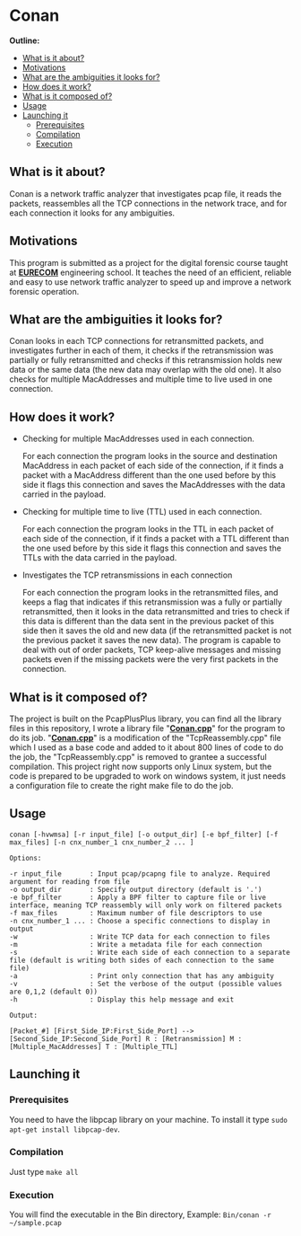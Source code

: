 # Conan
**Outline:**
* [What is it about?](#what-is-it-about)
* [Motivations](#motivations)
* [What are the ambiguities it looks for?](#what-are-the-ambiguities-it-looks-for)
* [How does it work?](#how-does-it-work)
* [What is it composed of?](#what-is-it-composed-of)
* [Usage](#usage)
* [Launching it](#launching-it)
    * [Prerequisites](#prerequisites)
    * [Compilation](#compilation)
    * [Execution](#execution)

## What is it about?
Conan is a network traffic analyzer that investigates pcap file, it reads the packets, reassembles all the TCP connections in the network trace, and for each connection it looks for any ambiguities.

## Motivations
This program is submitted as a project for the digital forensic course taught at [**EURECOM**](http://www.eurecom.fr/) engineering school. It teaches the need of an efficient, reliable and easy to use network traffic analyzer to speed up and improve a network forensic operation. 

## What are the ambiguities it looks for?
Conan looks in each TCP connections for retransmitted packets, and investigates further in each of them, it checks if the retransmission was partially or fully retransmitted and checks if this retransmission holds new data or the same data (the new data may overlap with the old one). It also checks for multiple MacAddresses and multiple time to live used in one connection. 

## How does it work?
* Checking for multiple MacAddresses used in each connection.
    
    For each connection the program looks in the source and destination MacAddress in each packet of each side of the connection, if it finds a packet with a MacAddress different than the one used before by this side it flags this connection and saves the MacAddresses with the data carried in the payload.
* Checking for multiple time to live (TTL) used in each connection.

    For each connection the program looks in the TTL in each packet of each side of the connection, if it finds a packet with a TTL different than the one used before by this side it flags this connection and saves the TTLs with the data carried in the payload.
* Investigates the TCP retransmissions in each connection

    For each connection the program looks in the retransmitted files, and keeps a flag that indicates if this retransmission was a fully or partially retransmitted, then it looks in the data retransmitted and tries to check if this data is different than the data sent in the previous packet of this side then it saves the old and new data (if the retransmitted packet is not the previous packet it saves the new data).
    The program is capable to deal with out of order packets, TCP keep-alive messages and missing packets even if the missing packets were the very first packets in the connection.

## What is it composed of?
The project is built on the PcapPlusPlus library, you can find all the library files in this repository, I wrote a library file "[**Conan.cpp**](https://github.com/MohamadMansouri/conan/blob/master/Packet%2B%2B/src/Conan.cpp)" for the program to do its job. "[**Conan.cpp**](https://github.com/MohamadMansouri/conan/blob/master/Packet%2B%2B/src/Conan.cpp)" is a modification of the "TcpReassembly.cpp" file which I used as a base code and added to it about 800 lines of code to do the job, the "TcpReassembly.cpp" is removed to grantee a successful compilation. This project right now supports only Linux system, but the code is prepared to be upgraded to work on windows system, it just needs a configuration file to create the right make file to do the job.   

## Usage

    conan [-hvwmsa] [-r input_file] [-o output_dir] [-e bpf_filter] [-f max_files] [-n cnx_number_1 cnx_number_2 ... ]
     
    Options:
      
    -r input_file       : Input pcap/pcapng file to analyze. Required argument for reading from file
    -o output_dir       : Specify output directory (default is '.')
    -e bpf_filter       : Apply a BPF filter to capture file or live interface, meaning TCP reassembly will only work on filtered packets
    -f max_files        : Maximum number of file descriptors to use
    -n cnx_number_1 ... : Choose a specific connections to display in output 
    -w                  : Write TCP data for each connection to files 
    -m                  : Write a metadata file for each connection
    -s                  : Write each side of each connection to a separate file (default is writing both sides of each connection to the same file)
    -a                  : Print only connection that has any ambiguity
    -v                  : Set the verbose of the output (possible values are 0,1,2 (default 0))
    -h                  : Display this help message and exit
     
    Output:
     
    [Packet_#] [First_Side_IP:First_Side_Port] --> [Second_Side_IP:Second_Side_Port] R : [Retransmission] M : [Multiple_MacAddresses] T : [Multiple_TTL]

## Launching it

### Prerequisites 
You need to have the libpcap library on your machine. To install it type `sudo apt-get install libpcap-dev`.
### Compilation
Just type `make all`
### Execution
You will find the executable in the Bin directory, Example: `Bin/conan -r ~/sample.pcap`
